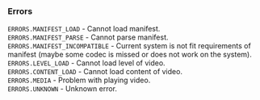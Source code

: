 ### Errors

`ERRORS.MANIFEST_LOAD` - Cannot load manifest.<br/>
`ERRORS.MANIFEST_PARSE` - Cannot parse manifest.<br/>
`ERRORS.MANIFEST_INCOMPATIBLE` - Current system is not fit requirements of manifest (maybe some codec is missed or does not work on the system).<br/>
`ERRORS.LEVEL_LOAD` - Cannot load level of video.<br/>
`ERRORS.CONTENT_LOAD` - Cannot load content of video.<br/>
`ERRORS.MEDIA` - Problem with playing video.<br/>
`ERRORS.UNKNOWN` - Unknown error.<br/>
